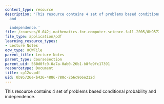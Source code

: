 ```yaml
---
content_type: resource
description: 'This resource contains 4 set of problems based conditional probability
  and

  independence.'
file: /courses/6-042j-mathematics-for-computer-science-fall-2005/0b95726eb4264886780c2b6c966e212d_cp12w.pdf
file_type: application/pdf
learning_resource_types:
- Lecture Notes
ocw_type: OCWFile
parent_title: Lecture Notes
parent_type: CourseSection
parent_uid: 560d0fc0-0a7a-0ab0-26b1-b8fe9fc17391
resourcetype: Document
title: cp12w.pdf
uid: 0b95726e-b426-4886-780c-2b6c966e212d
---
```

This resource contains 4 set of problems based conditional probability and
independence.

